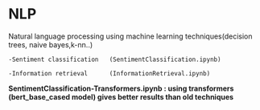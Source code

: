 # NLP


Natural language processing using machine learning techniques(decision trees, naive bayes,k-nn..)

    -Sentiment classification   (SentimentClassification.ipynb)
  
    -Information retrieval      (InformationRetrieval.ipynb)
    
 **SentimentClassification-Transformers.ipynb : using transformers (bert_base_cased model) gives better results than old techniques**
